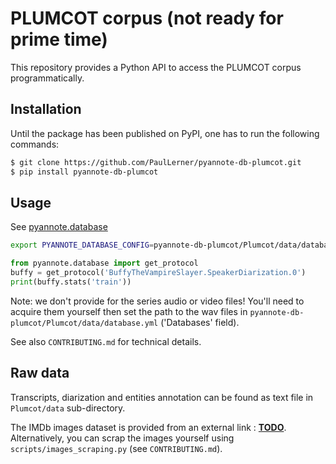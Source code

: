 # PLUMCOT corpus (not ready for prime time)

This repository provides a Python API to access the PLUMCOT corpus programmatically.

## Installation

Until the package has been published on PyPI, one has to run the following commands:

```bash
$ git clone https://github.com/PaulLerner/pyannote-db-plumcot.git
$ pip install pyannote-db-plumcot
```

## Usage

See [pyannote.database](https://github.com/pyannote/pyannote-database#custom-protocols)

```bash
export PYANNOTE_DATABASE_CONFIG=pyannote-db-plumcot/Plumcot/data/database.yml
```

```python
from pyannote.database import get_protocol
buffy = get_protocol('BuffyTheVampireSlayer.SpeakerDiarization.0')
print(buffy.stats('train'))
```

Note: we don't provide for the series audio or video files! You'll need to acquire them yourself then set the path to the wav files in `pyannote-db-plumcot/Plumcot/data/database.yml` ('Databases' field).


See also `CONTRIBUTING.md` for technical details.

## Raw data

Transcripts, diarization and entities annotation can be found as text file in `Plumcot/data` sub-directory.

The IMDb images dataset is provided from an external link : **[TODO](TODO)**. Alternatively, you can scrap the images yourself using `scripts/images_scraping.py` (see `CONTRIBUTING.md`).
